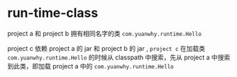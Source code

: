 # run-time-class
project a 和 project b 拥有相同名字的类 `com.yuanwhy.runtime.Hello`

project c 依赖 project a 的 jar 和 project b 的 jar ,  `project c` 在加载类 `com.yuanwhy.runtime.Hello` 的时候从
classpath 中搜索，先从 project a 中搜索到此类，即加载 project a 中的 `com.yuanwhy.runtime.Hello`
